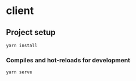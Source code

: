 # client

## Project setup
```
yarn install
```

### Compiles and hot-reloads for development
```
yarn serve
```
